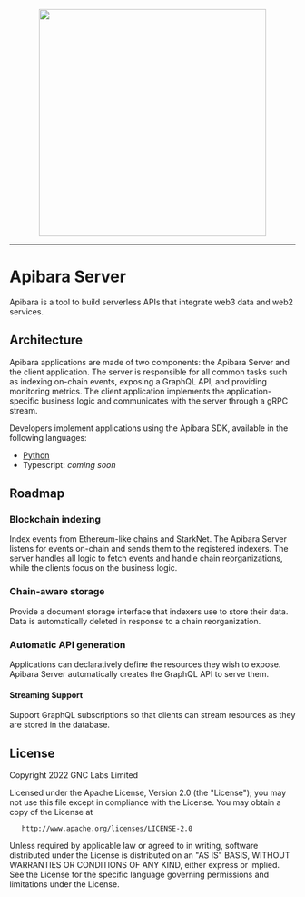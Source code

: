 <p align="center">
    <img width="400" src="https://user-images.githubusercontent.com/282580/176315678-e7ab5a9b-5561-41e4-b314-62f99fd90d2f.png" />
</p>

---

# Apibara Server

Apibara is a tool to build serverless APIs that integrate web3 data and web2 services.


## Architecture

Apibara applications are made of two components: the Apibara Server and the
client application. The server is responsible for all common tasks such as
indexing on-chain events, exposing a GraphQL API, and providing monitoring
metrics. The client application implements the application-specific business
logic and communicates with the server through a gRPC stream.

Developers implement applications using the Apibara SDK, available in the following
languages:

 - [Python](https://github.com/apibara/python-sdk)
 - Typescript: _coming soon_


## Roadmap

### Blockchain indexing

Index events from Ethereum-like chains and StarkNet. The Apibara Server listens
for events on-chain and sends them to the registered indexers. The server
handles all logic to fetch events and handle chain reorganizations, while the
clients focus on the business logic.


### Chain-aware storage

Provide a document storage interface that indexers use to store their data. Data
is automatically deleted in response to a chain reorganization.


### Automatic API generation

Applications can declaratively define the resources they wish to expose.
Apibara Server automatically creates the GraphQL API to serve them.

#### Streaming Support

Support GraphQL subscriptions so that clients can stream resources as they are
stored in the database.


## License

   Copyright 2022 GNC Labs Limited

   Licensed under the Apache License, Version 2.0 (the "License");
   you may not use this file except in compliance with the License.
   You may obtain a copy of the License at

       http://www.apache.org/licenses/LICENSE-2.0

   Unless required by applicable law or agreed to in writing, software
   distributed under the License is distributed on an "AS IS" BASIS,
   WITHOUT WARRANTIES OR CONDITIONS OF ANY KIND, either express or implied.
   See the License for the specific language governing permissions and
   limitations under the License.
